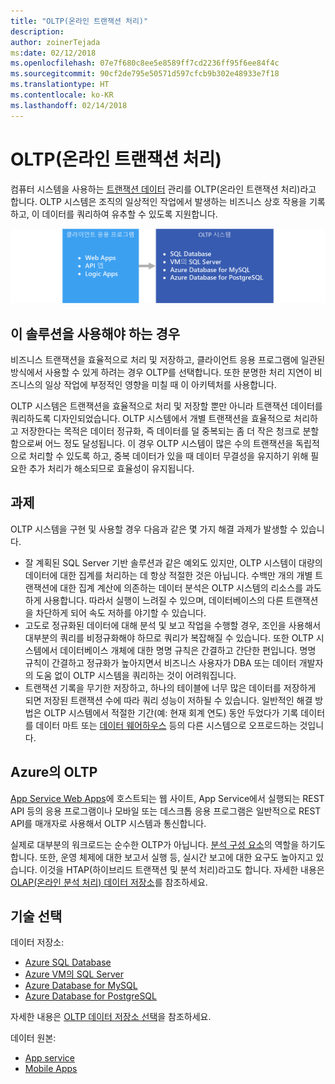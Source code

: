 ```yaml
---
title: "OLTP(온라인 트랜잭션 처리)"
description: 
author: zoinerTejada
ms:date: 02/12/2018
ms.openlocfilehash: 07e7f680c8ee5e8589ff7cd2236ff95f6ee84f4c
ms.sourcegitcommit: 90cf2de795e50571d597cfcb9b302e48933e7f18
ms.translationtype: HT
ms.contentlocale: ko-KR
ms.lasthandoff: 02/14/2018
---
```

# <a name="online-transaction-processing-oltp"></a>OLTP(온라인 트랜잭션 처리)

컴퓨터 시스템을 사용하는 [트랜잭션 데이터](../concepts/transactional-data.md) 관리를 OLTP(온라인 트랜잭션 처리)라고 합니다. OLTP 시스템은 조직의 일상적인 작업에서 발생하는 비즈니스 상호 작용을 기록하고, 이 데이터를 쿼리하여 유추할 수 있도록 지원합니다.

![Azure의 OLTP](./images/oltp-data-pipeline.png)

## <a name="when-to-use-this-solution"></a>이 솔루션을 사용해야 하는 경우

비즈니스 트랜잭션을 효율적으로 처리 및 저장하고, 클라이언트 응용 프로그램에 일관된 방식에서 사용할 수 있게 하려는 경우 OLTP를 선택합니다. 또한 분명한 처리 지연이 비즈니스의 일상 작업에 부정적인 영향을 미칠 때 이 아키텍처를 사용합니다.

OLTP 시스템은 트랜잭션을 효율적으로 처리 및 저장할 뿐만 아니라 트랜잭션 데이터를 쿼리하도록 디자인되었습니다. OLTP 시스템에서 개별 트랜잭션을 효율적으로 처리하고 저장한다는 목적은 데이터 정규화, 즉 데이터를 덜 중복되는 좀 더 작은 청크로 분할함으로써 어느 정도 달성됩니다. 이 경우 OLTP 시스템이 많은 수의 트랜잭션을 독립적으로 처리할 수 있도록 하고, 중복 데이터가 있을 때 데이터 무결성을 유지하기 위해 필요한 추가 처리가 해소되므로 효율성이 유지됩니다.

## <a name="challenges"></a>과제
OLTP 시스템을 구현 및 사용할 경우 다음과 같은 몇 가지 해결 과제가 발생할 수 있습니다.

- 잘 계획된 SQL Server 기반 솔루션과 같은 예외도 있지만, OLTP 시스템이 대량의 데이터에 대한 집계를 처리하는 데 항상 적절한 것은 아닙니다. 수백만 개의 개별 트랜잭션에 대한 집계 계산에 의존하는 데이터 분석은 OLTP 시스템의 리소스를 과도하게 사용합니다. 따라서 실행이 느려질 수 있으며, 데이터베이스의 다른 트랜잭션을 차단하게 되어 속도 저하를 야기할 수 있습니다.
- 고도로 정규화된 데이터에 대해 분석 및 보고 작업을 수행할 경우, 조인을 사용해서 대부분의 쿼리를 비정규화해야 하므로 쿼리가 복잡해질 수 있습니다. 또한 OLTP 시스템에서 데이터베이스 개체에 대한 명명 규칙은 간결하고 간단한 편입니다. 명명 규칙이 간결하고 정규화가 높아지면서 비즈니스 사용자가 DBA 또는 데이터 개발자의 도움 없이 OLTP 시스템을 쿼리하는 것이 어려워집니다.
- 트랜잭션 기록을 무기한 저장하고, 하나의 테이블에 너무 많은 데이터를 저장하게 되면 저장된 트랜잭션 수에 따라 쿼리 성능이 저하될 수 있습니다. 일반적인 해결 방법은 OLTP 시스템에서 적절한 기간(예: 현재 회계 연도) 동안 두었다가 기록 데이터를 데이터 마트 또는 [데이터 웨어하우스](../technology-choices/data-warehouses.md) 등의 다른 시스템으로 오프로드하는 것입니다.

## <a name="oltp-in-azure"></a>Azure의 OLTP

[App Service Web Apps](/azure/app-service/app-service-web-overview)에 호스트되는 웹 사이트, App Service에서 실행되는 REST API 등의 응용 프로그램이나 모바일 또는 데스크톱 응용 프로그램은 일반적으로 REST API를 매개자로 사용해서 OLTP 시스템과 통신합니다.

실제로 대부분의 워크로드는 순수한 OLTP가 아닙니다. [분석 구성 요소](../scenarios/online-analytical-processing.md)의 역할을 하기도 합니다. 또한, 운영 체제에 대한 보고서 실행 등, 실시간 보고에 대한 요구도 높아지고 있습니다. 이것을 HTAP(하이브리드 트랜잭션 및 분석 처리)라고도 합니다. 자세한 내용은 [OLAP(온라인 분석 처리) 데이터 저장소](../technology-choices/olap-data-stores.md)를 참조하세요.

## <a name="technology-choices"></a>기술 선택

데이터 저장소:

- [Azure SQL Database](/azure/sql-database/)
- [Azure VM의 SQL Server](/azure/virtual-machines/windows/sql/virtual-machines-windows-sql-server-iaas-overview?toc=%2Fazure%2Fvirtual-machines%2Fwindows%2Ftoc.json)
- [Azure Database for MySQL](/azure/mysql/)
- [Azure Database for PostgreSQL](/azure/postgresql/)

자세한 내용은 [OLTP 데이터 저장소 선택](../technology-choices/oltp-data-stores.md)을 참조하세요.

데이터 원본:

- [App service](/azure/app-service/)
- [Mobile Apps](/azure/app-service-mobile/)

